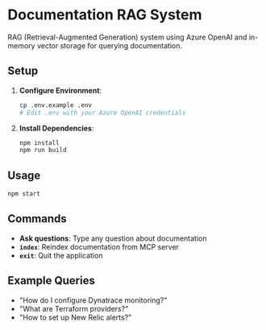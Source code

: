 # Documentation RAG System

RAG (Retrieval-Augmented Generation) system using Azure OpenAI and in-memory vector storage for querying documentation.

## Setup

1. **Configure Environment**:
   ```bash
   cp .env.example .env
   # Edit .env with your Azure OpenAI credentials
   ```

2. **Install Dependencies**:
   ```bash
   npm install
   npm run build
   ```

## Usage

```bash
npm start
```

## Commands

- **Ask questions**: Type any question about documentation
- **`index`**: Reindex documentation from MCP server
- **`exit`**: Quit the application

## Example Queries

- "How do I configure Dynatrace monitoring?"
- "What are Terraform providers?"
- "How to set up New Relic alerts?"
